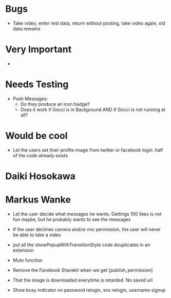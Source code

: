 

Bugs
====

- Take video, enter rest data, return without posting, take video again, old data remains

Very Important
==============

-

Needs Testing
=============



- Push Messages:
    - Do they produce an icon badge?
    - Does it work if Gocci is in Background AND if Gocci is not running at all?




Would be cool
=============

- Let the users set their profile image from twitter or facebook login. half of the code already exists

Daiki Hosokawa
==============



Markus Wanke
============


- Let the user decide what messages he wants. Gettings 100 likes is not fun maybe, but he probably wants to see the messages

- If the user declines camera and/or mic permission, the user will never be able to take a video

- put all the showPopupWithTransitionStyle code douplicates in an extension

- Mute function

- Remove the Facebook Sharekit when we get [publish_permission]

- That the image is downloaded everytime is retarded. No saved url

- Show busy indicator on password relogin, sns relogin, username signup









